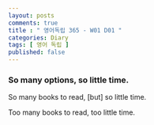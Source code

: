 ```yaml
---
layout: posts
comments: true
title : " 영어독립 365 - W01 D01 "
categories: Diary
tags: [ 영어 독립 ]
published: false
---
```


### So many options, so little time.

So many books to read, [but] so little time.


Too many books to read, too little time.